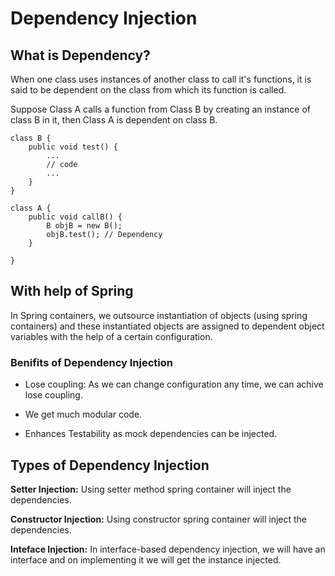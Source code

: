 # Dependency Injection

## What is Dependency?

When one class uses instances of another class to call it's functions, it is said to be dependent on the class from which its function is called.

Suppose Class A calls a function from Class B by creating an instance of class B in it, then Class A is dependent on class B.

```
class B {
    public void test() {
        ...
        // code
        ...
    }
}

class A {
    public void callB() {
        B objB = new B();
        objB.test(); // Dependency
    }

}
```

## With help of Spring 

In Spring containers, we outsource instantiation of objects (using spring containers) and these instantiated objects are assigned to dependent object variables with the help of a certain configuration. 

### Benifits of Dependency Injection
- Lose coupling: As we can change configuration any time, we can achive lose coupling.

- We get much modular code.

- Enhances Testability as mock dependencies can be injected.

## Types of Dependency Injection

**Setter Injection:** Using setter method spring container will inject the dependencies.

**Constructor Injection:** Using constructor spring container will inject the dependencies.

**Inteface Injection:** In interface-based dependency injection, we will have an interface and on implementing it we will get the instance injected.